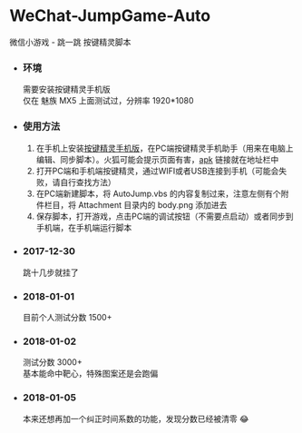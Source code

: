 # WeChat-JumpGame-Auto  
微信小游戏 - 跳一跳 按键精灵脚本  

* ### 环境  
  需要安装按键精灵手机版  
  仅在 魅族 MX5 上面测试过，分辨率 1920*1080  

* ### 使用方法  
  1. 在手机上安装[按键精灵手机版](http://www.mobileanjian.com/)，在PC端按键精灵手机助手（用来在电脑上编辑、同步脚本）。火狐可能会提示页面有害，[apk](http://m.anjian.com/download/MobileAnjian3.2.9.apk) 链接就在地址栏中  
  2. 打开PC端和手机端按键精灵，通过WIFI或者USB连接到手机（可能会失败，请自行查找方法）  
  3. 在PC端新建脚本，将 AutoJump.vbs 的内容复制过来，注意左侧有个附件栏目，将 Attachment 目录内的 body.png 添加进去  
  4. 保存脚本，打开游戏，点击PC端的调试按钮（不需要点启动）或者同步到手机端，在手机端运行脚本  

* ### 2017-12-30  
  跳十几步就挂了   
  
* ### 2018-01-01  
  目前个人测试分数 1500+  

* ### 2018-01-02  
  测试分数 3000+  
  基本能命中靶心，特殊图案还是会跑偏  

* ### 2018-01-05  
  本来还想再加一个纠正时间系数的功能，发现分数已经被清零 :joy:  